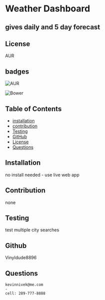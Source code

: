 # Weather Dashboard

## gives daily and 5 day forecast


  ## License
  AUR
  


## badges
![AUR](https://img.shields.io/badge/AUR-License-yellowgreen)
    
![Bower](https://img.shields.io/badge/Bower-License-blue)
## Table of Contents

- [installation](#installation)
- [contribution](#contribution)
- [Testing](#testing)
- [GitHub](#github)
- [License](#license)
- [Questions](#questions)

## Installation 
  no install needed - use live web app 


## Contribution  
  none

## Testing
  test multiple city searches

## Github 
Vinyldude8896

## Questions
    kevinnivek@me.com
    - 
    cell: 289-777-8888

